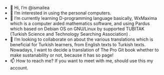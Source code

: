 - 👋 Hi, I’m @ismailea
- 👀 I’m interested in using the personal computers.
- 🌱 I’m currently learning D-programming language basically, WxMaxima which is a computer aided mathematics software, 
         and using Pardus which based on Debian OS on GNU/Linux by supported TUBITAK (Turkish Science and Technology Searching Association) .
- 💞️ I’m looking to collaborate on about the various translations which is beneficial for Turkish learners, from English texts to Turkish texts.
         Nowadays, I want to decide a translation of The Pro Git book whether to make sustanability or not, because it has so page!
- 📫 How to reach me? If you want to meet with me, should use this my account. 

<!---
ismailea/ismailea is a ✨ special ✨ repository because its `README.md` (this file) appears on your GitHub profile.
You can click the Preview link to take a look at your changes.
--->

